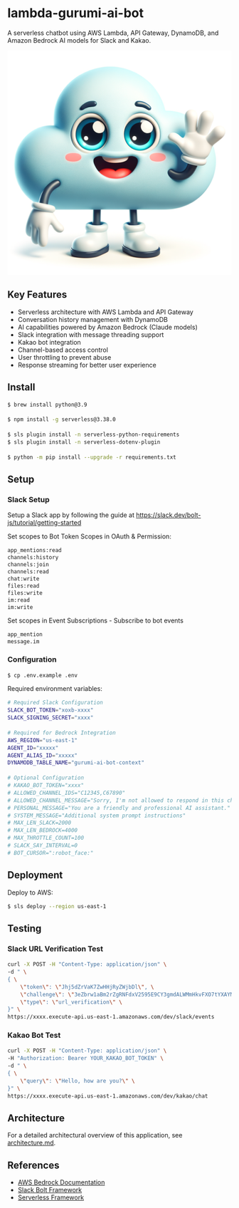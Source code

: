 # lambda-gurumi-ai-bot

A serverless chatbot using AWS Lambda, API Gateway, DynamoDB, and Amazon Bedrock AI models for Slack and Kakao.

![Gurumi Bot](images/gurumi-bot.png)

## Key Features

- Serverless architecture with AWS Lambda and API Gateway
- Conversation history management with DynamoDB
- AI capabilities powered by Amazon Bedrock (Claude models)
- Slack integration with message threading support
- Kakao bot integration
- Channel-based access control
- User throttling to prevent abuse
- Response streaming for better user experience

## Install

```bash
$ brew install python@3.9

$ npm install -g serverless@3.38.0

$ sls plugin install -n serverless-python-requirements
$ sls plugin install -n serverless-dotenv-plugin

$ python -m pip install --upgrade -r requirements.txt
```

## Setup

### Slack Setup

Setup a Slack app by following the guide at https://slack.dev/bolt-js/tutorial/getting-started

Set scopes to Bot Token Scopes in OAuth & Permission:

```
app_mentions:read
channels:history
channels:join
channels:read
chat:write
files:read
files:write
im:read
im:write
```

Set scopes in Event Subscriptions - Subscribe to bot events

```
app_mention
message.im
```

### Configuration

```bash
$ cp .env.example .env
```

Required environment variables:

```bash
# Required Slack Configuration
SLACK_BOT_TOKEN="xoxb-xxxx"
SLACK_SIGNING_SECRET="xxxx"

# Required for Bedrock Integration
AWS_REGION="us-east-1"
AGENT_ID="xxxxx"
AGENT_ALIAS_ID="xxxxx"
DYNAMODB_TABLE_NAME="gurumi-ai-bot-context"

# Optional Configuration
# KAKAO_BOT_TOKEN="xxxx"
# ALLOWED_CHANNEL_IDS="C12345,C67890"
# ALLOWED_CHANNEL_MESSAGE="Sorry, I'm not allowed to respond in this channel."
# PERSONAL_MESSAGE="You are a friendly and professional AI assistant."
# SYSTEM_MESSAGE="Additional system prompt instructions"
# MAX_LEN_SLACK=2000
# MAX_LEN_BEDROCK=4000
# MAX_THROTTLE_COUNT=100
# SLACK_SAY_INTERVAL=0
# BOT_CURSOR=":robot_face:"
```

## Deployment

Deploy to AWS:

```bash
$ sls deploy --region us-east-1
```

## Testing

### Slack URL Verification Test

```bash
curl -X POST -H "Content-Type: application/json" \
-d " \
{ \
    \"token\": \"Jhj5dZrVaK7ZwHHjRyZWjbDl\", \
    \"challenge\": \"3eZbrw1aBm2rZgRNFdxV2595E9CY3gmdALWMmHkvFXO7tYXAYM8P\", \
    \"type\": \"url_verification\" \
}" \
https://xxxx.execute-api.us-east-1.amazonaws.com/dev/slack/events
```

### Kakao Bot Test

```bash
curl -X POST -H "Content-Type: application/json" \
-H "Authorization: Bearer YOUR_KAKAO_BOT_TOKEN" \
-d " \
{ \
    \"query\": \"Hello, how are you?\" \
}" \
https://xxxx.execute-api.us-east-1.amazonaws.com/dev/kakao/chat
```

## Architecture

For a detailed architectural overview of this application, see [architecture.md](architecture.md).

## References

* [AWS Bedrock Documentation](https://docs.aws.amazon.com/bedrock/)
* [Slack Bolt Framework](https://slack.dev/bolt-js/)
* [Serverless Framework](https://www.serverless.com/)
